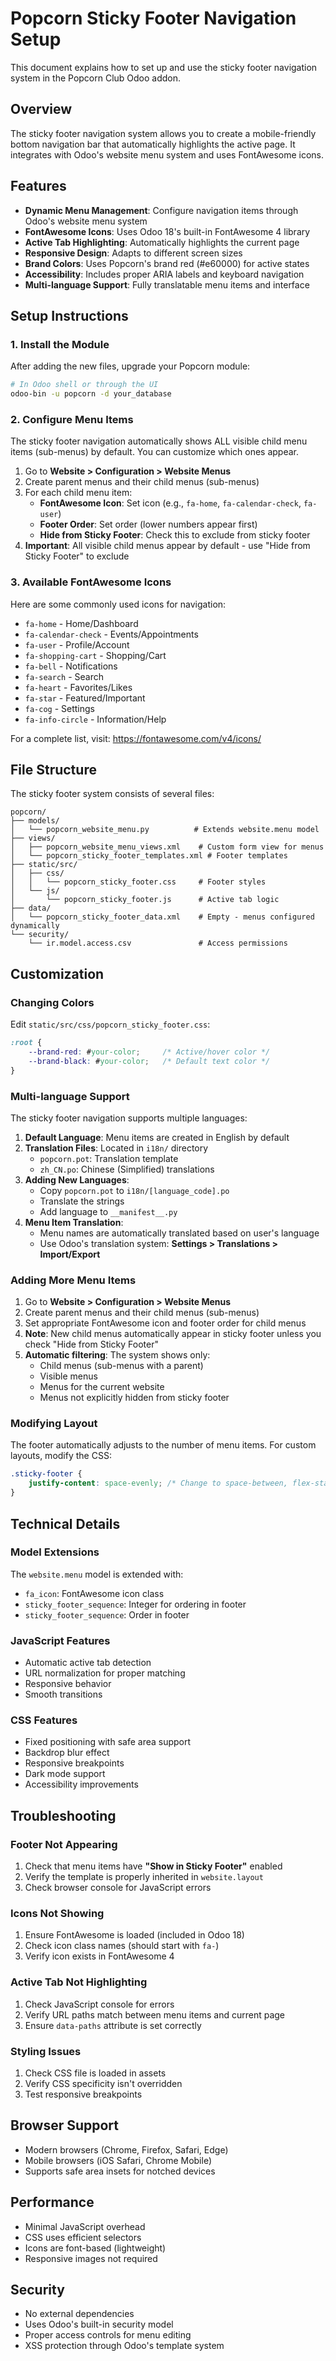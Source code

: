 # Popcorn Sticky Footer Navigation Setup

This document explains how to set up and use the sticky footer navigation system in the Popcorn Club Odoo addon.

## Overview

The sticky footer navigation system allows you to create a mobile-friendly bottom navigation bar that automatically highlights the active page. It integrates with Odoo's website menu system and uses FontAwesome icons.

## Features

- **Dynamic Menu Management**: Configure navigation items through Odoo's website menu system
- **FontAwesome Icons**: Uses Odoo 18's built-in FontAwesome 4 library
- **Active Tab Highlighting**: Automatically highlights the current page
- **Responsive Design**: Adapts to different screen sizes
- **Brand Colors**: Uses Popcorn's brand red (#e60000) for active states
- **Accessibility**: Includes proper ARIA labels and keyboard navigation
- **Multi-language Support**: Fully translatable menu items and interface

## Setup Instructions

### 1. Install the Module

After adding the new files, upgrade your Popcorn module:

```bash
# In Odoo shell or through the UI
odoo-bin -u popcorn -d your_database
```

### 2. Configure Menu Items

The sticky footer navigation automatically shows ALL visible child menu items (sub-menus) by default. You can customize which ones appear.

1. Go to **Website > Configuration > Website Menus**
2. Create parent menus and their child menus (sub-menus)
3. For each child menu item:
   - **FontAwesome Icon**: Set icon (e.g., `fa-home`, `fa-calendar-check`, `fa-user`)
   - **Footer Order**: Set order (lower numbers appear first)
   - **Hide from Sticky Footer**: Check this to exclude from sticky footer
4. **Important**: All visible child menus appear by default - use "Hide from Sticky Footer" to exclude

### 3. Available FontAwesome Icons

Here are some commonly used icons for navigation:

- `fa-home` - Home/Dashboard
- `fa-calendar-check` - Events/Appointments
- `fa-user` - Profile/Account
- `fa-shopping-cart` - Shopping/Cart
- `fa-bell` - Notifications
- `fa-search` - Search
- `fa-heart` - Favorites/Likes
- `fa-star` - Featured/Important
- `fa-cog` - Settings
- `fa-info-circle` - Information/Help

For a complete list, visit: https://fontawesome.com/v4/icons/

## File Structure

The sticky footer system consists of several files:

```
popcorn/
├── models/
│   └── popcorn_website_menu.py          # Extends website.menu model
├── views/
│   ├── popcorn_website_menu_views.xml    # Custom form view for menus
│   └── popcorn_sticky_footer_templates.xml # Footer templates
├── static/src/
│   ├── css/
│   │   └── popcorn_sticky_footer.css     # Footer styles
│   └── js/
│       └── popcorn_sticky_footer.js      # Active tab logic
├── data/
│   └── popcorn_sticky_footer_data.xml    # Empty - menus configured dynamically
└── security/
    └── ir.model.access.csv               # Access permissions
```

## Customization

### Changing Colors

Edit `static/src/css/popcorn_sticky_footer.css`:

```css
:root { 
    --brand-red: #your-color;     /* Active/hover color */
    --brand-black: #your-color;   /* Default text color */
}
```

### Multi-language Support

The sticky footer navigation supports multiple languages:

1. **Default Language**: Menu items are created in English by default
2. **Translation Files**: Located in `i18n/` directory
   - `popcorn.pot`: Translation template
   - `zh_CN.po`: Chinese (Simplified) translations
3. **Adding New Languages**: 
   - Copy `popcorn.pot` to `i18n/[language_code].po`
   - Translate the strings
   - Add language to `__manifest__.py`
4. **Menu Item Translation**: 
   - Menu names are automatically translated based on user's language
   - Use Odoo's translation system: **Settings > Translations > Import/Export**

### Adding More Menu Items

1. Go to **Website > Configuration > Website Menus**
2. Create parent menus and their child menus (sub-menus)
3. Set appropriate FontAwesome icon and footer order for child menus
4. **Note**: New child menus automatically appear in sticky footer unless you check "Hide from Sticky Footer"
5. **Automatic filtering**: The system shows only:
   - Child menus (sub-menus with a parent)
   - Visible menus
   - Menus for the current website
   - Menus not explicitly hidden from sticky footer

### Modifying Layout

The footer automatically adjusts to the number of menu items. For custom layouts, modify the CSS:

```css
.sticky-footer {
    justify-content: space-evenly; /* Change to space-between, flex-start, etc. */
}
```

## Technical Details

### Model Extensions

The `website.menu` model is extended with:

- `fa_icon`: FontAwesome icon class
- `sticky_footer_sequence`: Integer for ordering in footer
- `sticky_footer_sequence`: Order in footer

### JavaScript Features

- Automatic active tab detection
- URL normalization for proper matching
- Responsive behavior
- Smooth transitions

### CSS Features

- Fixed positioning with safe area support
- Backdrop blur effect
- Responsive breakpoints
- Dark mode support
- Accessibility improvements

## Troubleshooting

### Footer Not Appearing

1. Check that menu items have **"Show in Sticky Footer"** enabled
2. Verify the template is properly inherited in `website.layout`
3. Check browser console for JavaScript errors

### Icons Not Showing

1. Ensure FontAwesome is loaded (included in Odoo 18)
2. Check icon class names (should start with `fa-`)
3. Verify icon exists in FontAwesome 4

### Active Tab Not Highlighting

1. Check JavaScript console for errors
2. Verify URL paths match between menu items and current page
3. Ensure `data-paths` attribute is set correctly

### Styling Issues

1. Check CSS file is loaded in assets
2. Verify CSS specificity isn't overridden
3. Test responsive breakpoints

## Browser Support

- Modern browsers (Chrome, Firefox, Safari, Edge)
- Mobile browsers (iOS Safari, Chrome Mobile)
- Supports safe area insets for notched devices

## Performance

- Minimal JavaScript overhead
- CSS uses efficient selectors
- Icons are font-based (lightweight)
- Responsive images not required

## Security

- No external dependencies
- Uses Odoo's built-in security model
- Proper access controls for menu editing
- XSS protection through Odoo's template system
